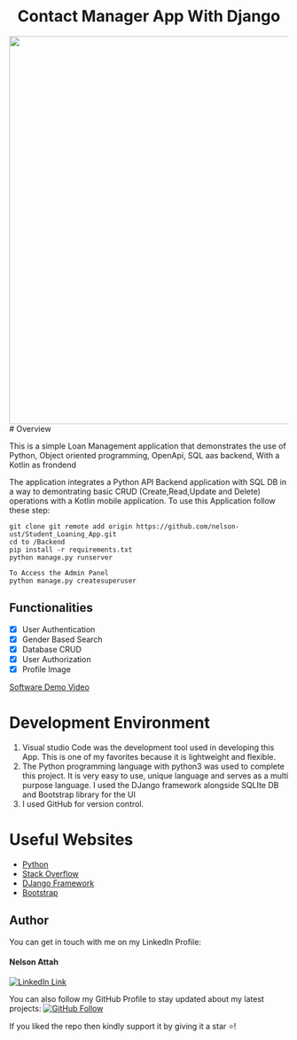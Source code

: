 <h1 align="center">Contact Manager App With Django</h1>
<a href="#">
  <div align="center">
    <img src="screenshot.png" width='700'/>
  </div>
</a>
# Overview

This is a simple Loan Management application that demonstrates the use of Python, Object oriented programming, OpenApi, SQL aas backend, With a Kotlin as frondend


The application integrates a Python API Backend application with  SQL DB in a way to demontrating basic CRUD (Create,Read,Update and Delete) operations with a Kotlin mobile application.
To use this Application follow these step: 

```
git clone git remote add origin https://github.com/nelson-ust/Student_Loaning_App.git
cd to /Backend
pip install -r requirements.txt
python manage.py runserver
```

```
To Access the Admin Panel
python manage.py createsuperuser
```
## Functionalities
- [x] User Authentication
- [x] Gender Based Search
- [x] Database CRUD
- [x] User Authorization
- [x] Profile Image

[Software Demo Video](http://youtube.link.goes.here)

# Development Environment

1. Visual studio Code was the development tool used in developing this App. This is one of my favorites because it is lightweight and flexible. 
2. The Python programming language with python3 was used to complete this project. It is very easy to use,  unique language and serves as a multi purpose language. I used the DJango framework alongside SQLIte DB and Bootstrap library for the UI
3. I used GitHub for version control. 


# Useful Websites

* [Python](https://docs.python.org/3/)
* [Stack Overflow](https://stackoverflow.com/)
* [DJango Framework](https://docs.djangoproject.com/)
* [Bootstrap](https://getbootstrap.com/docs/4.1/getting-started/introduction/)


## Author
You can get in touch with me on my LinkedIn Profile:

#### Nelson Attah
[![LinkedIn Link](https://img.shields.io/badge/Connect-Nelson-blue.svg?logo=linkedin&longCache=true&style=social&label=Connect
)](https://www.linkedin.com/in/nelson-attah-25330660/)

You can also follow my GitHub Profile to stay updated about my latest projects: [![GitHub Follow](https://img.shields.io/badge/Connect-nelson-blue.svg?logo=Github&longCache=true&style=social&label=Follow)](https://github.com/nelson-ust)

If you liked the repo then kindly support it by giving it a star ⭐!

